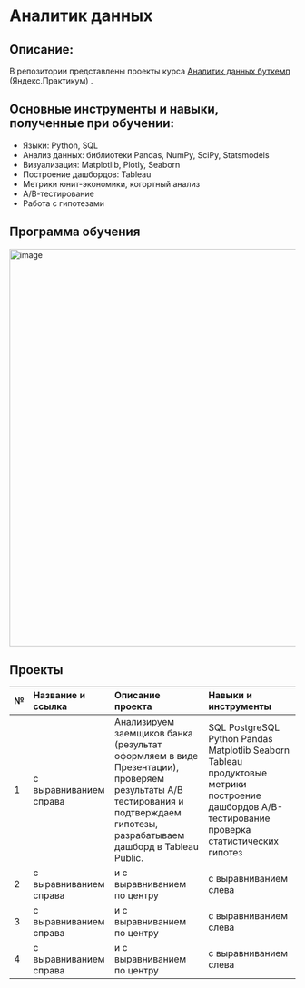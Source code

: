 # Аналитик данных
## Описание:
В репозитории представлены проекты курса [Аналитик данных буткемп](https://practicum.yandex.ru/data-analyst/) (Яндекс.Практикум) .

## Основные инструменты и навыки, полученные при обучении:
* Языки: Python, SQL
* Анализ данных: библиотеки Pandas, NumPy, SciPy, Statsmodels
* Визуализация: Matplotlib, Plotly, Seaborn
* Построение дашбордов: Tableau
* Метрики юнит-экономики, когортный анализ
* А/В-тестирование
* Работа с гипотезами
## Программа обучения
<img width="700" alt="image" src="https://github.com/MariaYukhnik/portfolio/assets/131378890/47125e27-2e21-4496-be60-fbb4e6d451c0">

## Проекты
| № | Название и ссылка | Описание проекта  |Навыки и инструменты |
| :-------------------- | :--------------------- |:---------------------------|:-------------------- |
| 1 | с выравниванием справа | Анализируем заемщиков банка (результат оформляем в виде Презентации), проверяем результаты А/B тестирования и подтверждаем гипотезы, разрабатываем дашборд в Tableau Public.|SQL PostgreSQL Python Pandas Matplotlib Seaborn Tableau продуктовые метрики построение дашбордов A/B-тестирование проверка статистических гипотез |
| 2 | с выравниванием справа | и с выравниванием по центру |с выравниванием слева |
| 3 | с выравниванием справа | и с выравниванием по центру |с выравниванием слева |
| 4 | с выравниванием справа | и с выравниванием по центру |с выравниванием слева |
